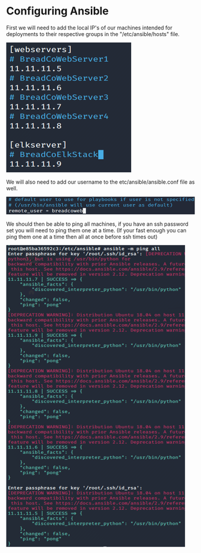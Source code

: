 # Configuring Ansible

First we will need to add the local IP's of our machines intended for deployments to their respective groups in the "/etc/ansible/hosts" file.

![](https://github.com/Bradley-Stradling/BreadCo_Elk_Stack/blob/master/Images/Ansible/Snip_1.png?)

We will also need to add our username to the etc/ansible/ansible.conf file as well. 

![](https://github.com/Bradley-Stradling/BreadCo_Elk_Stack/blob/master/Images/Ansible/Snip_2.png)

We should then be able to ping all machines, if you have an ssh password set you will need to ping them one at a time. 
(If your fast enough you can ping them one at a time then all at once before ssh times out)

![](https://github.com/Bradley-Stradling/BreadCo_Elk_Stack/blob/master/Images/Ansible/Snip_3.png)
